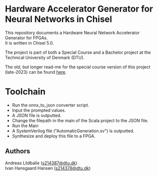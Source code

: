 # Hardware Accelerator Generator for Neural Networks in Chisel

This repository documents a Hardware Neural Network Accelerator Generator for FPGAs.\
It is written in Chisel 5.0.

The project is part of both a Special Course and a Bachelor project at the Technical University of Denmark (DTU).

The old, but longer read-me for the special course version of this project (late-2023) can be
found [here](docs/OLD_README.md).

# Toolchain

- Run the onnx_to_json converter script.
- Input the prompted values.
- A JSON file is outputted.
- Change the filepath in the main of the Scala project to the JSON file.
- Run the Main
- A SystemVerilog file ("AutomaticGeneration.sv") is outputted.
- Synthesize and deploy this file to a FPGA.

## Authors

Andreas Lildballe (s214387@dtu.dk) \
Ivan Hansgaard Hansen (s214378@dtu.dk)
